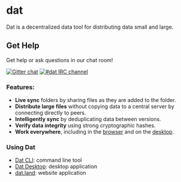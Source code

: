 # dat

Dat is a decentralized data tool for distributing data small and large.

## Get Help

Get help or ask questions in our chat room! 

[![Gitter chat](https://badges.gitter.im/datproject/discussions.png)](https://gitter.im/datproject/discussions) 
[![#dat IRC channel](https://img.shields.io/badge/irc%20channel-%23dat-blue.svg)](http://webchat.freenode.net/?channels=dat)

### Features:

  * **Live sync** folders by sharing files as they are added to the folder.
  * **Distribute large files** without copying data to a central server by connecting directly to peers.
  * **Intelligently sync** by deduplicating data between versions.
  * **Verify data integrity** using strong cryptographic hashes.
  * **Work everywhere**, including in the [browser](https://github.com/datproject/dat.land) and on the [desktop](https://github.com/juliangruber/dat-desktop).

### Using Dat

  * [Dat CLI](https://github.com/maxogden/dat): command line tool
  * [Dat Desktop](https://github.com/juliangruber/dat-desktop/): desktop application
  * [dat.land](https://github.com/datproject/dat.land): website application

